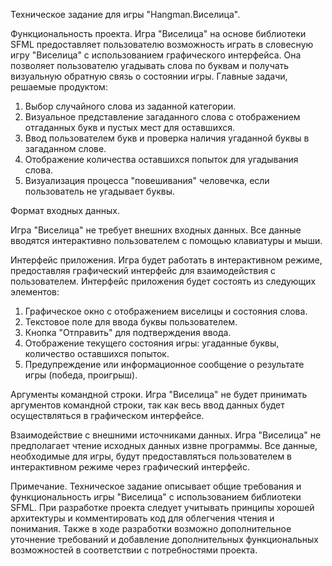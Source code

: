 Техническое задание для игры "Hangman.Виселица".

Функциональность проекта.
Игра "Виселица" на основе библиотеки SFML предоставляет пользователю возможность играть в словесную игру "Виселица" с использованием графического интерфейса. 
Она позволяет пользователю угадывать слова по буквам и получать визуальную обратную связь о состоянии игры. Главные задачи, решаемые продуктом:

1. Выбор случайного слова из заданной категории.
2. Визуальное представление загаданного слова с отображением отгаданных букв и пустых мест для оставшихся.
3. Ввод пользователем букв и проверка наличия угаданной буквы в загаданном слове.
4. Отображение количества оставшихся попыток для угадывания слова.
5. Визуализация процесса "повешивания" человечка, если пользователь не угадывает буквы.

Формат входных данных. 

Игра "Виселица" не требует внешних входных данных. Все данные вводятся интерактивно пользователем с помощью клавиатуры и мыши.

Интерфейс приложения.
Игра будет работать в интерактивном режиме, предоставляя графический интерфейс для взаимодействия с пользователем. Интерфейс приложения будет состоять из следующих элементов:

1. Графическое окно с отображением виселицы и состояния слова.
2. Текстовое поле для ввода буквы пользователем.
3. Кнопка "Отправить" для подтверждения ввода.
4. Отображение текущего состояния игры: угаданные буквы, количество оставшихся попыток.
5. Предупреждение или информационное сообщение о результате игры (победа, проигрыш).

Аргументы командной строки. 
Игра "Виселица" не будет принимать аргументов командной строки, так как весь ввод данных будет осуществляться в графическом интерфейсе.

Взаимодействие с внешними источниками данных.
Игра "Виселица" не предполагает чтение исходных данных извне программы. Все данные, необходимые для игры, будут предоставляться пользователем в интерактивном режиме через графический интерфейс.

Примечание.
Техническое задание описывает общие требования и функциональность игры "Виселица" с использованием библиотеки SFML. 
При разработке проекта следует учитывать принципы хорошей архитектуры и комментировать код для облегчения чтения и понимания. 
Также в ходе разработки возможно дополнительное уточнение требований и добавление дополнительных функциональных возможностей в соответствии с потребностями проекта.
